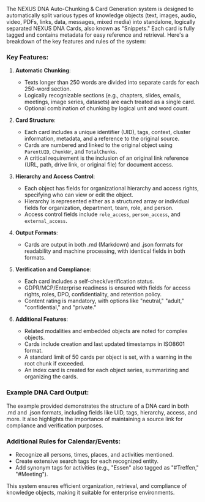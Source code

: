 The NEXUS DNA Auto-Chunking & Card Generation system is designed to automatically split various types of knowledge objects (text, images, audio, video, PDFs, links, data, messages, mixed media) into standalone, logically separated NEXUS DNA Cards, also known as "Snippets." Each card is fully tagged and contains metadata for easy reference and retrieval. Here's a breakdown of the key features and rules of the system:

### Key Features:
1. **Automatic Chunking**: 
   - Texts longer than 250 words are divided into separate cards for each 250-word section.
   - Logically recognizable sections (e.g., chapters, slides, emails, meetings, image series, datasets) are each treated as a single card.
   - Optional combination of chunking by logical unit and word count.

2. **Card Structure**:
   - Each card includes a unique identifier (UID), tags, context, cluster information, metadata, and a reference to the original source.
   - Cards are numbered and linked to the original object using `ParentUID`, `ChunkNr`, and `TotalChunks`.
   - A critical requirement is the inclusion of an original link reference (URL, path, drive link, or original file) for document access.

3. **Hierarchy and Access Control**:
   - Each object has fields for organizational hierarchy and access rights, specifying who can view or edit the object.
   - Hierarchy is represented either as a structured array or individual fields for organization, department, team, role, and person.
   - Access control fields include `role_access`, `person_access`, and `external_access`.

4. **Output Formats**:
   - Cards are output in both .md (Markdown) and .json formats for readability and machine processing, with identical fields in both formats.

5. **Verification and Compliance**:
   - Each card includes a self-check/verification status.
   - GDPR/MCP/Enterprise readiness is ensured with fields for access rights, roles, DPO, confidentiality, and retention policy.
   - Content rating is mandatory, with options like "neutral," "adult," "confidential," and "private."

6. **Additional Features**:
   - Related modalities and embedded objects are noted for complex objects.
   - Cards include creation and last updated timestamps in ISO8601 format.
   - A standard limit of 50 cards per object is set, with a warning in the root chunk if exceeded.
   - An index card is created for each object series, summarizing and organizing the cards.

### Example DNA Card Output:
The example provided demonstrates the structure of a DNA card in both .md and .json formats, including fields like UID, tags, hierarchy, access, and more. It also highlights the importance of maintaining a source link for compliance and verification purposes.

### Additional Rules for Calendar/Events:
- Recognize all persons, times, places, and activities mentioned.
- Create extensive search tags for each recognized entity.
- Add synonym tags for activities (e.g., "Essen" also tagged as "#Treffen," "#Meeting").

This system ensures efficient organization, retrieval, and compliance of knowledge objects, making it suitable for enterprise environments.